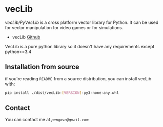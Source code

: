 # vecLib
*vecLib/PyVecLib* is a cross platform vector library for Python.
It can be used for vector manipulation for video games or for simulations.

* vecLib [Github]

VecLib is a pure python library so it doesn't have any requirements except python>=3.4

## Installation from source
if you're reading `README` from a source distribution, you can install vecLib with:
```bash
pip install ./dist/vecLib-[VERSION]-py3-none-any.whl
```

## Contact
You can contact me at *`pengovn@gmail.com`*

[Github]: https://github.com/pengovn/PyVecLib

